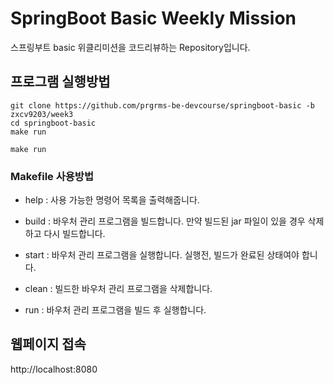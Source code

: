 # SpringBoot Basic Weekly Mission
스프링부트 basic 위클리미션을 코드리뷰하는 Repository입니다.

## 프로그램 실행방법
``` shell
git clone https://github.com/prgrms-be-devcourse/springboot-basic -b zxcv9203/week3
cd springboot-basic
make run
```


```shell
make run
```

### Makefile 사용방법
- help : 사용 가능한 명령어 목록을 출력해줍니다.


- build : 바우처 관리 프로그램을 빌드합니다. 만약 빌드된 jar 파일이 있을 경우 삭제하고 다시 빌드합니다.


- start : 바우처 관리 프로그램을 실행합니다. 실행전, 빌드가 완료된 상태여야 합니다.


- clean : 빌드한 바우처 관리 프로그램을 삭제합니다.


- run : 바우처 관리 프로그램을 빌드 후 실행합니다.

## 웹페이지 접속

http://localhost:8080
